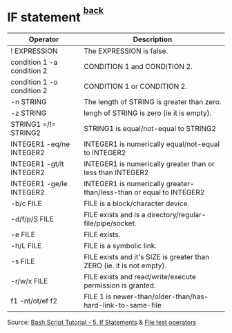 # IF statement <sup><sup>[back](./README.md)</sup></sup>

| Operator                   | Description                                                           |
| -------------------------- | --------------------------------------------------------------------- |
| ! EXPRESSION               | The EXPRESSION is false.                                              |
| condition 1 -a condition 2 | CONDITION 1 and CONDITION 2.                                          |
| condition 1 -o condition 2 | CONDITION 1 or CONDITION 2.                                           |
| -n STRING                  | The length of STRING is greater than zero.                            |
| -z STRING                  | lengh of STRING is zero (ie it is empty).                             |
| STRING1 =/!= STRING2       | STRING1 is equal/not-equal to STRING2                                 |
| INTEGER1 -eq/ne INTEGER2   | INTEGER1 is numerically equal/not-equal to INTEGER2                   |
| INTEGER1 -gt/lt INTEGER2   | INTEGER1 is numerically greater than or less than INTEGER2            |
| INTEGER1 -ge/le INTEGER2   | INTEGER1 is numerically greater-than/less-than or equal to INTEGER2   |
| -b/c FILE                  | FILE is a block/character device.                                     |
| -d/f/p/S FILE              | FILE exists and is a directory/regular-file/pipe/socket.              |
| -e FILE                    | FILE exists.                                                          |
| -h/L FILE                  | FILE is a symbolic link.                                              |
| -s FILE                    | FILE exists and it's SIZE is greater than ZERO (ie. it is not empty). |
| -r/w/x FILE                | FILE exists and read/write/execute permission is granted.             |
| f1 -nt/ot/ef f2            | FILE 1 is newer-than/older-than/has-hard-link-to-same-file            |

Source: [Bash Script Tutorial - 5. If Statements](https://ryanstutorials.net/bash-scripting-tutorial/bash-if-statements.php) & [File test operators](https://tldp.org/LDP/abs/html/fto.html)
